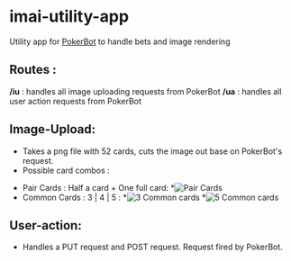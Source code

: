 # imai-utility-app
Utility app for [PokerBot](https://github.com/BrianTsui2018/imai-poker) to handle bets and image rendering

## Routes :
**/iu** : handles all image uploading requests from PokerBot
**/ua** : handles all user action requests from PokerBot

## Image-Upload:
- Takes a png file with 52 cards, cuts the image out base on PokerBot's request.
- Possible card combos :
* Pair Cards : Half a card + One full card:
    *![Pair Cards](https://i.imgur.com/EOzo2tJ.png)
* Common Cards : 3 | 4 | 5 :
    *![3 Common cards](https://i.imgur.com/thR0nKg.png)
    *![5 Common cards](https://i.imgur.com/TQ40Qx2.png)


## User-action:
- Handles a PUT request and POST request. Request fired by PokerBot.